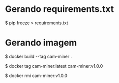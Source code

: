 
# Gerando requirements.txt
$ pip freeze > requirements.txt


# Gerando imagem

$ docker build --tag cam-miner .

$ docker tag cam-miner:latest cam-miner:v1.0.0

$ docker rmi cam-miner:v1.0.0